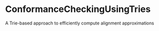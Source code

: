 # ConformanceCheckingUsingTries
A Trie-based approach to efficiently compute alignment approximations
